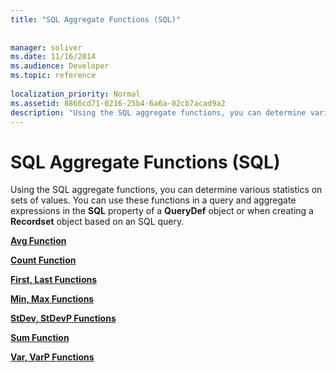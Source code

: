```yaml
---
title: "SQL Aggregate Functions (SQL)"
 
 
manager: soliver
ms.date: 11/16/2014
ms.audience: Developer
ms.topic: reference
  
localization_priority: Normal
ms.assetid: 8866cd71-0216-25b4-6a6a-02cb7acad9a2
description: "Using the SQL aggregate functions, you can determine various statistics on sets of values. You can use these functions in a query and aggregate expressions in the SQL property of a QueryDef object or when creating a Recordset object based on an SQL query."
---
```


# SQL Aggregate Functions (SQL)

Using the SQL aggregate functions, you can determine various statistics on sets of values. You can use these functions in a query and aggregate expressions in the **SQL** property of a **QueryDef** object or when creating a **Recordset** object based on an SQL query. 
  
 **[Avg Function](http://msdn.microsoft.com/library/be955493-a236-2dbe-a08d-2a7f6d113b39%28Office.15%29.aspx)**
  
 **[Count Function](http://msdn.microsoft.com/library/01743d33-d7de-12b5-eb0f-eb775b0bcffd%28Office.15%29.aspx)**
  
 **[First, Last Functions](http://msdn.microsoft.com/library/8ea0d390-bb37-003b-fb6c-e15bf2a50718%28Office.15%29.aspx)**
  
 **[Min, Max Functions](http://msdn.microsoft.com/library/5ac77377-1f6a-7b4f-ecbb-5480bc5a3187%28Office.15%29.aspx)**
  
 **[StDev, StDevP Functions](http://msdn.microsoft.com/library/880875e9-75bc-da59-5554-810e15ce4d54%28Office.15%29.aspx)**
  
 **[Sum Function](http://msdn.microsoft.com/library/02498420-f177-521c-ef81-e2f7ea02b231%28Office.15%29.aspx)**
  
 **[Var, VarP Functions](http://msdn.microsoft.com/library/2cac402d-8384-0b33-c203-f493281a95f1%28Office.15%29.aspx)**
  

